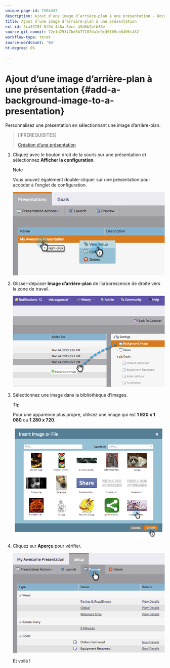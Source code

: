 ```yaml
---
unique-page-id: 7504437
description: Ajout d’une image d’arrière-plan à une présentation - Documents Marketo - Documentation du produit
title: Ajout d’une image d’arrière-plan à une présentation
exl-id: 3ca33701-0f94-448a-8ecc-45d0b2bfb38e
source-git-commit: 72e1d29347bd5b77107da1e9c30169cb6490c432
workflow-type: tm+mt
source-wordcount: '93'
ht-degree: 0%

---
```


# Ajout d’une image d’arrière-plan à une présentation {#add-a-background-image-to-a-presentation}

Personnalisez une présentation en sélectionnant une image d’arrière-plan.

>[!PREREQUISITES]
>
>[Création d’une présentation](/help/marketo/product-docs/core-marketo-concepts/marketing-calendar/calendar-hd/create-a-presentation.md)

1. Cliquez avec le bouton droit de la souris sur une présentation et sélectionnez **Afficher la configuration**.

   >[!NOTE]
   >
   >Vous pouvez également double-cliquer sur une présentation pour accéder à l’onglet de configuration.

   ![](assets/image2015-3-24-14-3a36-3a52.png)

1. Glisser-déposer **Image d’arrière-plan** de l’arborescence de droite vers la zone de travail.

   ![](assets/image2015-3-24-14-3a39-3a40.png)

1. Sélectionnez une image dans la bibliothèque d’images.

   >[!TIP]
   >
   >Pour une apparence plus propre, utilisez une image qui est **1 920 x 1 080** ou **1 280 x 720**.

   ![](assets/image2015-3-24-14-3a47-3a57.png)

1. Cliquez sur **Aperçu** pour vérifier.

   ![](assets/image2015-3-24-14-3a51-3a1.png)

   Et voilà !
